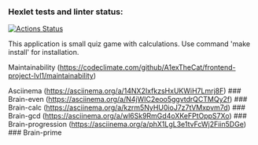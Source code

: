 ### Hexlet tests and linter status:

[![Actions Status](https://github.com/A1exTheCat/frontend-project-lvl1/workflows/hexlet-check/badge.svg)](https://github.com/A1exTheCat/frontend-project-lvl1/actions)

This application is small quiz game with calculations. Use command 'make install' for installation.

Maintainability
(https://codeclimate.com/github/A1exTheCat/frontend-project-lvl1/maintainability)

Asciinema
(https://asciinema.org/a/14NX2IxfkzsHxUKWiH7Lmrj8F) ### Brain-even
(https://asciinema.org/a/N4jWIC2eoo5ggvtdrQCTMQy2f) ### Brain-calc
(https://asciinema.org/a/kzrm5NyHU0ioJ7z7tVMxpvm7d) ### Brain-gcd
(https://asciinema.org/a/wl6Sk9RmGd4oXKeFPtOppS7Xo) ### Brain-progression
(https://asciinema.org/a/phX1LgL3e1tvFcWj2Fiin5DGe) ### Brain-prime